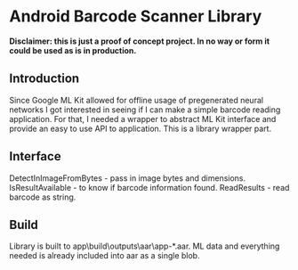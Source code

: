 # Android Barcode Scanner Library

__Disclaimer: this is just a proof of concept project. In no way or form it could be used as is in production.__

## Introduction
Since Google ML Kit allowed for offline usage of pregenerated neural networks I got interested in seeing if I can make a simple barcode reading application. For that, I needed a wrapper to abstract ML Kit interface and provide an easy to use API to application.
This is a library wrapper part.

## Interface
DetectInImageFromBytes - pass in image bytes and dimensions.
IsResultAvailable - to know if barcode information found.
ReadResults - read barcode as string.

## Build
Library is built to app\build\outputs\aar\app-*.aar.
ML data and everything needed is already included into aar as a single blob.